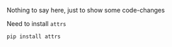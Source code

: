 Nothing to say here, just to show some code-changes

Need to install `attrs`

``pip install attrs``
